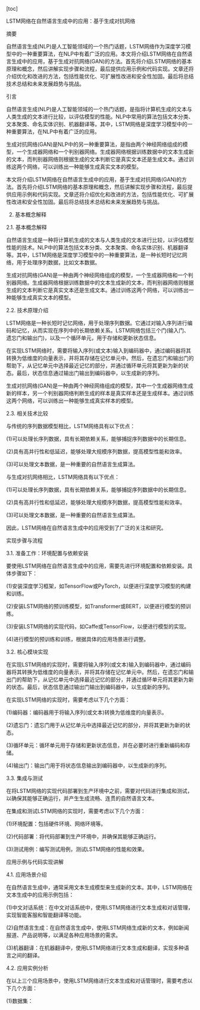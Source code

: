 
[toc]                    
                
                
LSTM网络在自然语言生成中的应用：基于生成对抗网络

摘要

自然语言生成(NLP)是人工智能领域的一个热门话题，LSTM网络作为深度学习模型中的一种重要算法，在NLP中有着广泛的应用。本文将介绍LSTM网络在自然语言生成中的应用，基于生成对抗网络(GAN)的方法。首先将介绍LSTM网络的基本原理和概念，然后讲解实现步骤和流程，最后提供应用示例和代码实现。文章还将介绍优化和改进的方法，包括性能优化、可扩展性改进和安全性加固。最后将总结技术总结和未来发展趋势与挑战。

引言

自然语言生成(NLP)是人工智能领域的一个热门话题，是指将计算机生成的文本与人类生成的文本进行比较，以评估模型的性能。NLP中常用的算法包括文本分类、文本聚类、命名实体识别、机器翻译等。其中，LSTM网络是深度学习模型中的一种重要算法，在NLP中有着广泛的应用。

生成对抗网络(GAN)是NLP中的另一种重要算法，是指由两个神经网络组成的模型，一个生成器网络和一个判别器网络。生成器网络根据训练数据中的文本生成新的文本，而判别器网络则根据生成的文本判断它是真实文本还是生成文本。通过训练这两个网络，可以训练出一种能够生成真实文本的模型。

本文将介绍LSTM网络在自然语言生成中的应用，基于生成对抗网络(GAN)的方法。首先将介绍LSTM网络的基本原理和概念，然后讲解实现步骤和流程，最后提供应用示例和代码实现。文章还将介绍优化和改进的方法，包括性能优化、可扩展性改进和安全性加固。最后将总结技术总结和未来发展趋势与挑战。

2. 基本概念解释

2.1. 基本概念解释

自然语言生成是一种将计算机生成的文本与人类生成的文本进行比较，以评估模型性能的技术。NLP中的算法包括文本分类、文本聚类、命名实体识别、机器翻译等。其中，LSTM网络是深度学习模型中的一种重要算法，是一种长短时记忆网络，用于处理序列数据，比如文本数据。

生成对抗网络(GAN)是一种由两个神经网络组成的模型，一个生成器网络和一个判别器网络。生成器网络根据训练数据中的文本生成新的文本，而判别器网络则根据生成的文本判断它是真实文本还是生成文本。通过训练这两个网络，可以训练出一种能够生成真实文本的模型。

2.2. 技术原理介绍

LSTM网络是一种长短时记忆网络，用于处理序列数据。它通过对输入序列进行编码和记忆，从而实现在序列中的长期依赖关系。LSTM网络包括三个门(输入门、遗忘门和输出门)，以及一个循环单元，用于存储和更新状态信息。

在实现LSTM网络时，需要将输入序列(或文本)输入到编码器中，通过编码器将其转换为低维度的向量表示，并将其存储在记忆单元中。然后，在遗忘门和输出门的帮助下，从记忆单元中选择最近记忆的部分，并通过循环单元将其更新为新的状态。最后，状态信息通过输出门输出到编码器中，以生成新的序列。

生成对抗网络(GAN)是一种由两个神经网络组成的模型，其中一个生成器网络生成新的样本，另一个判别器网络判断生成的样本是真实样本还是生成样本。通过训练这两个网络，可以训练出一种能够生成真实样本的模型。

2.3. 相关技术比较

与传统的序列数据模型相比，LSTM网络具有以下优点：

(1)可以处理长序列数据，具有长期依赖关系，能够捕捉序列数据中的长期信息。

(2)具有高并行性和低延迟，能够处理大规模序列数据，提高模型性能和效率。

(3)可以处理文本数据，是一种重要的自然语言生成算法。

与生成对抗网络相比，LSTM网络具有以下优点：

(1)可以处理长序列数据，具有长期依赖关系，能够捕捉序列数据中的长期信息。

(2)具有高并行性和低延迟，能够处理大规模序列数据，提高模型性能和效率。

(3)可以处理文本数据，是一种重要的自然语言生成算法。

因此，LSTM网络在自然语言生成中的应用受到了广泛的关注和研究。

实现步骤与流程

3.1. 准备工作：环境配置与依赖安装

要使用LSTM网络在自然语言生成中的应用，需要先进行环境配置和依赖安装。具体步骤如下：

(1)安装深度学习框架，如TensorFlow或PyTorch，以便进行深度学习模型的构建和训练。

(2)安装LSTM网络的预训练模型，如Transformer或BERT，以便进行模型的预训练。

(3)安装LSTM网络的实现代码，如Caffe或TensorFlow，以便进行模型的实现。

(4)进行模型的预训练和训练，根据具体的应用场景进行调整。

3.2. 核心模块实现

在实现LSTM网络的实现时，需要将输入序列(或文本)输入到编码器中，通过编码器将其转换为低维度的向量表示，并将其存储在记忆单元中。然后，在遗忘门和输出门的帮助下，从记忆单元中选择最近记忆的部分，并通过循环单元将其更新为新的状态。最后，状态信息通过输出门输出到编码器中，以生成新的序列。

在实现LSTM网络的实现时，需要考虑以下几个方面：

(1)编码器：编码器用于将输入序列(或文本)转换为低维度的向量表示。

(2)遗忘门：遗忘门用于从记忆单元中选择最近记忆的部分，并将其更新为新的状态。

(3)循环单元：循环单元用于存储和更新状态信息，并在必要时进行重新编码和存储。

(4)输出门：输出门用于将状态信息输出到编码器中，以生成新的序列。

3.3. 集成与测试

在将LSTM网络的实现代码部署到生产环境中之前，需要对代码进行集成和测试，以确保其能够正确运行，并产生生成流畅、连贯的自然语言文本。

在集成和测试LSTM网络的实现时，需要考虑以下几个方面：

(1)环境配置：包括硬件环境、网络环境等。

(2)代码部署：将代码部署到生产环境中，并确保其能够正确运行。

(3)测试用例：编写测试用例，测试LSTM网络的性能和效果。

应用示例与代码实现讲解

4.1. 应用场景介绍

在自然语言生成中，通常采用文本生成模型来生成新的文本。其中，LSTM网络在文本生成中的应用示例包括：

(1)中文对话系统：在中文对话系统中，使用LSTM网络进行文本生成和对话管理，实现智能客服和智能翻译等功能。

(2)自然语言生成：在自然语言生成中，使用LSTM网络生成新的文本，例如新闻报道、产品说明等，以满足各种应用场景的需求。

(3)机器翻译：在机器翻译中，使用LSTM网络进行文本生成和翻译，实现多种语言之间的翻译。

4.2. 应用实例分析

在以上三个应用场景中，使用LSTM网络进行文本生成和对话管理时，需要考虑以下几个方面：

(1)数据集：

